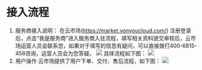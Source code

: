 # 接入流程

1.	服务商接入说明：
在云市场(https://market.yonyoucloud.com/) 注册登录后，点击“我是服务商”进入服务商入驻流程，填写相关资料提交审核后，云市场运营人员会联系您，如果对于填写的信息有疑问，可以直接拨打400-6815-456咨询，运营人员会为您答疑。
![](yunshichang-1.png)
具体流程如下图：
![](yunshichang-2.png)
2.	用户操作
   云市场提供了用户下单、交付、售后流程，如下图：
![](yunshichnag-3.png)
